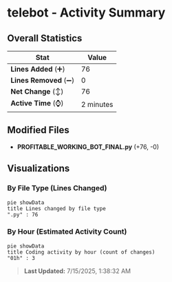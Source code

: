 # telebot - Activity Summary 

## Overall Statistics

| Stat                   | Value                                                             |
| ---------------------- | ----------------------------------------------------------------- |
| **Lines Added** (➕)   | 76                                          |
| **Lines Removed** (➖) | 0                                        |
| **Net Change** (↕)    | 76                |
| **Active Time** (⌚)   | 2 minutes |


## Modified Files
- **PROFITABLE_WORKING_BOT_FINAL.py** (+76, -0)

## Visualizations

### By File Type (Lines Changed)

```mermaid
pie showData
title Lines changed by file type
".py" : 76
```

### By Hour (Estimated Activity Count)

```mermaid
pie showData
title Coding activity by hour (count of changes)
"01h" : 3
```


> **Last Updated:** 7/15/2025, 1:38:32 AM